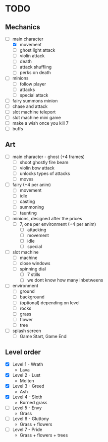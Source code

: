# TODO

## Mechanics

- [ ] main character
  - [x] movement
  - [ ] ghost light attack
  - [ ] violin attack
  - [ ] death
  - [ ] attack shuffling
  - [ ] perks on death
- [ ] minions
  - [ ] follow player
  - [ ] attacks
  - [ ] special attack
- [ ] fairy summons minion
- [ ] chase and attack
- [ ] slot machine teleport
- [ ] slot machine mini game
- [ ] make a wish once you kill 7
- [ ] buffs

## Art

- [ ] main character - ghost (+4 frames)
  - [ ] shoot ghostly fire beam
  - [ ] violin bow attack
  - [ ] unlocks types of attacks
  - [ ] moves
- [ ] fairy (+4 per anim)
  - [ ] movement
  - [ ] idle
  - [ ] casting
  - [ ] summoning
  - [ ] taunting
- [ ] minions, designed after the prices
  - [ ] 7, one per environment (+4 per anim)
    - [ ] attacking
    - [ ] movement
    - [ ] idle
    - [ ] special
- [ ] slot machine
  - [ ] machine
  - [ ] close windows
  - [ ] spinning dial
    - [ ] 7 stills
    - [ ] we dont know how many inbetweens
- [ ] environment
  - [ ] ground
  - [ ] background
  - [ ] (optional) depending on level
  - [ ] rocks
  - [ ] grass
  - [ ] flower
  - [ ] tree
- [ ] splash screen
  - [ ] Game Start, Game End

## Level order

- [X] Level 1 - Wrath
  - Lava
- [X] Level 2 - Lust
  - Molten
- [X] Level 3 - Greed
  - Ash
- [X] Level 4 - Sloth
  - Burned grass
- [ ] Level 5 - Envy
  - Grass
- [ ] Level 6 - Gluttony
  - Grass + flowers
- [ ] Level 7 - Pride
  - Grass + flowers + trees

